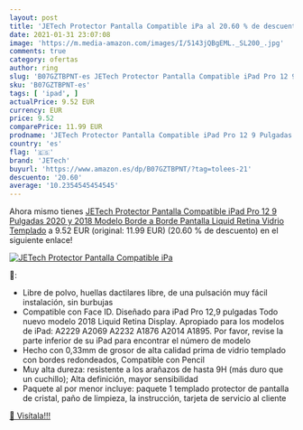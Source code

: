 ```yaml
---
layout: post
title: 'JETech Protector Pantalla Compatible iPa al 20.60 % de descuento'
date: 2021-01-31 23:07:08
image: 'https://m.media-amazon.com/images/I/5143jQBgEML._SL200_.jpg'
comments: true
category: ofertas
author: ring
slug: 'B07GZTBPNT-es JETech Protector Pantalla Compatible iPad Pro 12 9...'
sku: 'B07GZTBPNT-es'
tags: [ 'ipad', ]
actualPrice: 9.52 EUR
currency: EUR
price: 9.52
comparePrice: 11.99 EUR
prodname: 'JETech Protector Pantalla Compatible iPad Pro 12 9 Pulgadas  2020 y 2018 Modelo  Borde a Borde Pantalla Liquid Retina   Vidrio Templado'
country: 'es'
flag: '🇪🇸'
brand: 'JETech'
buyurl: 'https://www.amazon.es/dp/B07GZTBPNT/?tag=tolees-21'
descuento: '20.60'
average: '10.2354545454545'
---
```


Ahora mismo tienes [JETech Protector Pantalla Compatible iPad Pro 12 9 Pulgadas  2020 y 2018 Modelo  Borde a Borde Pantalla Liquid Retina   Vidrio Templado](https://www.amazon.es/dp/B07GZTBPNT/?tag=tolees-21) a 9.52 EUR (original: 11.99 EUR) (20.60 %  de descuento) en el siguiente enlace!

[![JETech Protector Pantalla Compatible iPa](https://m.media-amazon.com/images/I/5143jQBgEML._SL200_.jpg)](https://www.amazon.es/dp/B07GZTBPNT/?tag=tolees-21)

🔎:

- Libre de polvo, huellas dactilares libre, de una pulsación muy fácil instalación, sin burbujas
- Compatible con Face ID. Diseñado para iPad Pro 12,9 pulgadas Todo nuevo modelo 2018 Liquid Retina Display. Apropiado para los modelos de iPad: A2229 A2069 A2232 A1876 A2014 A1895. Por favor, revise la parte inferior de su iPad para encontrar el número de modelo
- Hecho con 0,33mm de grosor de alta calidad prima de vidrio templado con bordes redondeados, Compatible con Pencil
- Muy alta dureza: resistente a los arañazos de hasta 9H (más duro que un cuchillo); Alta definición, mayor sensibilidad
- Paquete al por menor incluye: paquete 1 templado protector de pantalla de cristal, paño de limpieza, la instrucción, tarjeta de servicio al cliente

[🛒 Visítala!!!](https://www.amazon.es/dp/B07GZTBPNT/?tag=tolees-21)
